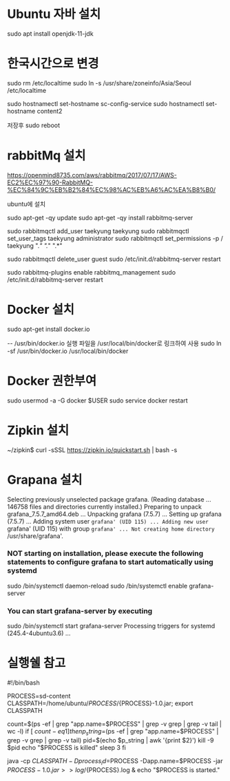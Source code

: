 

# Ubuntu 자바 설치
sudo apt install openjdk-11-jdk

# 한국시간으로 변경
sudo rm /etc/localtime
sudo ln -s /usr/share/zoneinfo/Asia/Seoul /etc/localtime


sudo hostnamectl set-hostname sc-config-service
sudo hostnamectl set-hostname content2

저장후 sudo reboot


# rabbitMq 설치
https://openmind8735.com/aws/rabbitmq/2017/07/17/AWS-EC2%EC%97%90-RabbitMQ-%EC%84%9C%EB%B2%84%EC%98%AC%EB%A6%AC%EA%B8%B0/


ubuntu에 설치

sudo apt-get -qy update
sudo apt-get -qy install rabbitmq-server

sudo rabbitmqctl add_user taekyung taekyung
sudo rabbitmqctl set_user_tags taekyung administrator
sudo rabbitmqctl set_permissions -p / taekyung ".*" ".*" ".*"

sudo rabbitmqctl delete_user guest
sudo /etc/init.d/rabbitmq-server restart

sudo rabbitmq-plugins enable rabbitmq_management
sudo /etc/init.d/rabbitmq-server restart



# Docker 설치
sudo apt-get install docker.io

-- /usr/bin/docker.io 실행 파일을 /usr/local/bin/docker로 링크하여 사용
sudo ln -sf /usr/bin/docker.io /usr/local/bin/docker


# Docker 권한부여
sudo usermod -a -G docker $USER
sudo service docker restart


# Zipkin 설치
~/zipkin$ curl -sSSL https://zipkin.io/quickstart.sh | bash -s



# Grapana 설치
Selecting previously unselected package grafana.
(Reading database ... 146758 files and directories currently installed.)
Preparing to unpack grafana_7.5.7_amd64.deb ...
Unpacking grafana (7.5.7) ...
Setting up grafana (7.5.7) ...
Adding system user `grafana' (UID 115) ...
Adding new user `grafana' (UID 115) with group `grafana' ...
Not creating home directory `/usr/share/grafana'.
### NOT starting on installation, please execute the following statements to configure grafana to start automatically using systemd
 sudo /bin/systemctl daemon-reload
 sudo /bin/systemctl enable grafana-server
### You can start grafana-server by executing
 sudo /bin/systemctl start grafana-server
Processing triggers for systemd (245.4-4ubuntu3.6) ...



# 실행쉘 참고
#!/bin/bash

PROCESS=sd-content
CLASSPATH=/home/ubuntu/${PROCESS}/${PROCESS}-1.0.jar;
export CLASSPATH

count=$(ps -ef | grep "app.name=$PROCESS" | grep -v grep | grep -v tail | wc -l)
if [ $count -eq 1 ]
then
        p_string=$(ps -ef | grep "app.name=$PROCESS" | grep -v grep | grep -v tail)
        pid=$(echo $p_string | awk '{print $2}')
        kill -9 $pid
        echo "$PROCESS is killed"
        sleep 3
fi

java -cp $CLASSPATH -Dprocess_id=$PROCESS -Dapp.name=$PROCESS -jar ${PROCESS}-1.0.jar >> log/${PROCESS}.log &
echo "$PROCESS is started."
